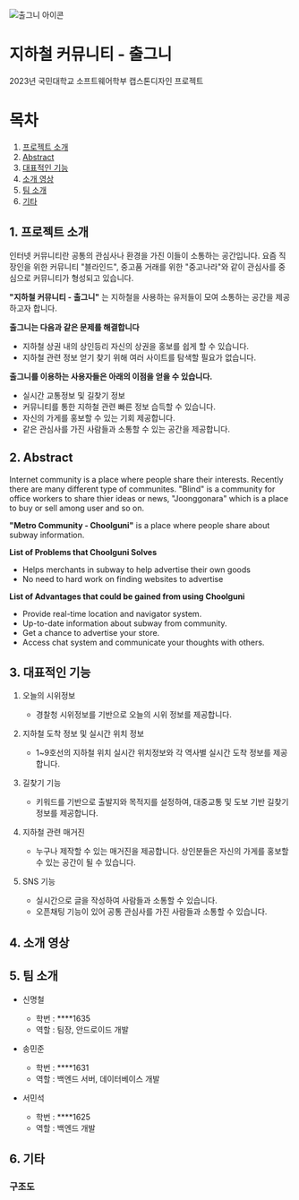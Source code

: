 ![출그니 아이콘](https://user-images.githubusercontent.com/82868004/229062163-f342fff0-e961-43a6-9185-0f6c0b3f9463.png)

# 지하철 커뮤니티 - 출그니
2023년 국민대학교 소프트웨어학부 캡스톤디자인 프로젝트

# 목차
1. [프로젝트 소개](#1.-프로젝트-소개)
2. [Abstract](#2.-Abstract)
3. [대표적인 기능](#4.-대표적인-기능)
4. [소개 영상](#4.-소개-영상)
5. [팀 소개](#5.-팀-소개)
6. [기타](#6.-기타)

## 1. 프로젝트 소개
인터넷 커뮤니티란 공통의 관심사나 환경을 가진 이들이 소통하는 공간입니다. 요즘 직장인을 위한 커뮤니티 "블라인드", 중고품 거래를 위한 "중고나라"와 같이 관심사를 중심으로 커뮤니티가 형성되고 있습니다.

**"지하철 커뮤니티 - 출그니"** 는 지하철을 사용하는 유저들이 모여 소통하는 공간을 제공하고자 합니다. 

**출그니는 다음과 같은 문제를 해결합니다**

 * 지하철 상권 내의 상인등리 자신의 상권을 홍보를 쉽게 할 수 있습니다.
 * 지하철 관련 정보 얻기 찾기 위해 여러 사이트를 탐색할 필요가 없습니다.
 
**출그니를 이용하는 사용자들은 아래의 이점을 얻을 수 있습니다.**

 * 실시간 교통정보 및 길찾기 정보
 * 커뮤니티를 통한 지하철 관련 빠른 정보 습득할 수 있습니다. 
 * 자신의 가게를 홍보할 수 있는 기회 제공합니다.
 * 같은 관심사를 가진 사람들과 소통할 수 있는 공간을 제공합니다.

## 2. Abstract
Internet community is a place where people share their interests. Recently there are many different type of communites. "Blind" is a community for office workers to share thier ideas or news, "Joonggonara" which is a place to buy or sell among user and so on. 

**"Metro Community - Choolguni"** is a place where people share about subway information.

**List of Problems that Choolguni Solves**

 * Helps merchants in subway to help advertise their own goods
 * No need to hard work on finding websites to advertise

**List of Advantages that could be gained from using Choolguni**

 * Provide real-time location and navigator system.
 * Up-to-date information about subway from community. 
 * Get a chance to advertise your store.
 * Access chat system and communicate your thoughts with others.



## 3. 대표적인 기능

1. 오늘의 시위정보
    - 경찰청 시위정보를 기반으로 오늘의 시위 정보를 제공합니다.
    
2. 지하철 도착 정보 및 실시간 위치 정보
    - 1~9호선의 지하철 위치 실시간 위치정보와 각 역사별 실시간 도착 정보를 제공합니다.
    
3. 길찾기 기능
    - 키워드를 기반으로 출발지와 목적지를 설정하여, 대중교통 및 도보 기반 길찾기 정보를 제공합니다.
    
4. 지하철 관련 매거진 
    - 누구나 제작할 수 있는 매거진을 제공합니다. 상인분들은 자신의 가게를 홍보할 수 있는 공간이 될 수 있습니다.
    
5. SNS 기능
    - 실시간으로 글을 작성하여 사람들과 소통할 수 있습니다.
    - 오픈채팅 기능이 있어 공통 관심사를 가진 사람들과 소통할 수 있습니다.

## 4. 소개 영상 

## 5. 팀 소개
- 신명철 
  - 학번 : ****1635 
  - 역할 : 팀장, 안드로이드 개발
  
- 송민준
  - 학번 : ****1631
  - 역할 : 백엔드 서버, 데이터베이스 개발

- 서민석
  - 학번 : ****1625
  - 역할 : 백엔드 개발
  
  
## 6. 기타
### 구조도
